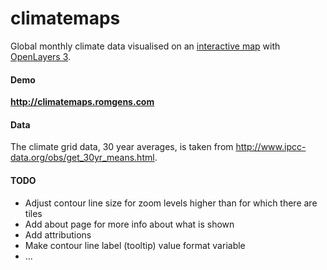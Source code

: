 # climatemaps
Global monthly climate data visualised on an [interactive map](http://climatemaps.romgens.com) with [OpenLayers 3](https://github.com/openlayers/ol3).

#### Demo
**http://climatemaps.romgens.com**

#### Data
The climate grid data, 30 year averages, is taken from http://www.ipcc-data.org/obs/get_30yr_means.html.

#### TODO
 - Adjust contour line size for zoom levels higher than for which there are tiles
 - Add about page for more info about what is shown
 - Add attributions
 - Make contour line label (tooltip) value format variable
 - ...
